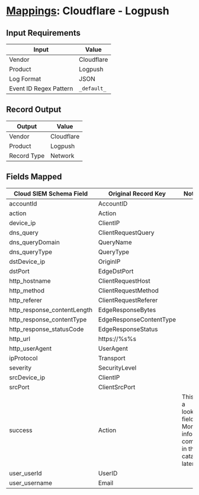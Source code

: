 # [Mappings](README.md): Cloudflare - Logpush

## Input Requirements

|Input|Value|
|-----|-----|
|Vendor|Cloudflare|
|Product|Logpush|
|Log Format|JSON|
|Event ID Regex Pattern|`_default_`|

## Record Output

|Output|Value|
|------|-----|
|Vendor|Cloudflare|
|Product|Logpush|
|Record Type|Network|

## Fields Mapped

|Cloud SIEM Schema Field|Original Record Key|Notes|
|-----------------------|-------------------|-----|
|accountId|AccountID||
|action|Action||
|device_ip|ClientIP||
|dns_query|ClientRequestQuery||
|dns_queryDomain|QueryName||
|dns_queryType|QueryType||
|dstDevice_ip|OriginIP||
|dstPort|EdgeDstPort||
|http_hostname|ClientRequestHost||
|http_method|ClientRequestMethod||
|http_referer|ClientRequestReferer||
|http_response_contentLength|EdgeResponseBytes||
|http_response_contentType|EdgeResponseContentType||
|http_response_statusCode|EdgeResponseStatus||
|http_url|https://%s%s||
|http_userAgent|UserAgent||
|ipProtocol|Transport||
|severity|SecurityLevel||
|srcDevice_ip|ClientIP||
|srcPort|ClientSrcPort||
|success|Action|This is a lookup field. More info to come in the catalog later...|
|user_userId|UserID||
|user_username|Email||

